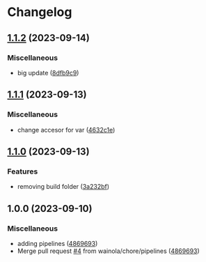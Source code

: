 # Changelog

## [1.1.2](https://github.com/wainola/widget-lit/compare/lit-wallet-manager-v1.1.1...lit-wallet-manager-v1.1.2) (2023-09-14)


### Miscellaneous

* big update ([8dfb9c9](https://github.com/wainola/widget-lit/commit/8dfb9c9768d43944b3a3b254b223db3319280c33))

## [1.1.1](https://github.com/wainola/widget-lit/compare/lit-wallet-manager-v1.1.0...lit-wallet-manager-v1.1.1) (2023-09-13)


### Miscellaneous

* change accesor for var ([4632c1e](https://github.com/wainola/widget-lit/commit/4632c1edf98d146b53341ae4163f17c450c71456))

## [1.1.0](https://github.com/wainola/widget-lit/compare/lit-wallet-manager-v1.0.0...lit-wallet-manager-v1.1.0) (2023-09-13)


### Features

* removing build folder ([3a232bf](https://github.com/wainola/widget-lit/commit/3a232bf24003dfbec4fc9762ee9b2e04a1ff22db))

## 1.0.0 (2023-09-10)


### Miscellaneous

* adding pipelines ([4869693](https://github.com/wainola/widget-lit/commit/4869693eaee67f5c67956f5560a33fb9be783a84))
* Merge pull request [#4](https://github.com/wainola/widget-lit/issues/4) from wainola/chore/pipelines ([4869693](https://github.com/wainola/widget-lit/commit/4869693eaee67f5c67956f5560a33fb9be783a84))
